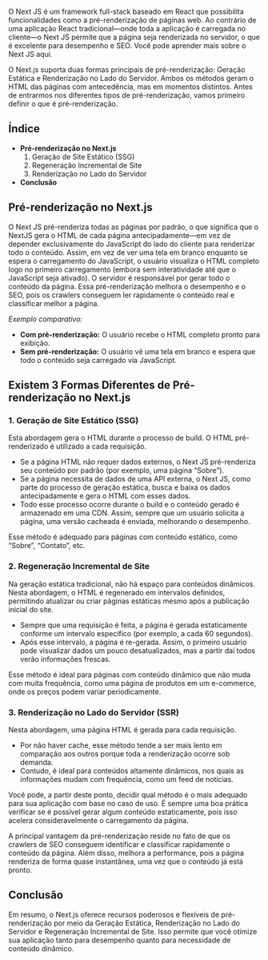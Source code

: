 O Next JS é um framework full-stack baseado em React que possibilita funcionalidades como a pré-renderização de páginas web. Ao contrário de uma aplicação React tradicional—onde toda a aplicação é carregada no cliente—o Next JS permite que a página seja renderizada no servidor, o que é excelente para desempenho e SEO. Você pode aprender mais sobre o Next JS aqui.

O Next.js suporta duas formas principais de pré-renderização: Geração Estática e Renderização no Lado do Servidor. Ambos os métodos geram o HTML das páginas com antecedência, mas em momentos distintos. Antes de entrarmos nos diferentes tipos de pré-renderização, vamos primeiro definir o que é pré-renderização.

## Índice

- **Pré-renderização no Next.js**
    1. Geração de Site Estático (SSG)
    2. Regeneração Incremental de Site
    3. Renderização no Lado do Servidor
- **Conclusão**

## Pré-renderização no Next.js

O Next JS pré-renderiza todas as páginas por padrão, o que significa que o NextJS gera o HTML de cada página antecipadamente—em vez de depender exclusivamente do JavaScript do lado do cliente para renderizar todo o conteúdo. Assim, em vez de ver uma tela em branco enquanto se espera o carregamento do JavaScript, o usuário visualiza o HTML completo logo no primeiro carregamento (embora sem interatividade até que o JavaScript seja ativado). O servidor é responsável por gerar todo o conteúdo da página. Essa pré-renderização melhora o desempenho e o SEO, pois os crawlers conseguem ler rapidamente o conteúdo real e classificar melhor a página.

_Exemplo comparativo:_

- **Com pré-renderização:** O usuário recebe o HTML completo pronto para exibição.
- **Sem pré-renderização:** O usuário vê uma tela em branco e espera que todo o conteúdo seja carregado via JavaScript.

## Existem 3 Formas Diferentes de Pré-renderização no Next.js

### 1. Geração de Site Estático (SSG)

Esta abordagem gera o HTML durante o processo de build. O HTML pré-renderizado é utilizado a cada requisição.
- Se a página HTML não requer dados externos, o Next JS pré-renderiza seu conteúdo por padrão (por exemplo, uma página “Sobre”).
- Se a página necessita de dados de uma API externa, o Next JS, como parte do processo de geração estática, busca e baixa os dados antecipadamente e gera o HTML com esses dados.
- Todo esse processo ocorre durante o build e o conteúdo gerado é armazenado em uma CDN. Assim, sempre que um usuário solicita a página, uma versão cacheada é enviada, melhorando o desempenho.

Esse método é adequado para páginas com conteúdo estático, como “Sobre”, “Contato”, etc.

### 2. Regeneração Incremental de Site

Na geração estática tradicional, não há espaço para conteúdos dinâmicos. Nesta abordagem, o HTML é regenerado em intervalos definidos, permitindo atualizar ou criar páginas estáticas mesmo após a publicação inicial do site.

- Sempre que uma requisição é feita, a página é gerada estaticamente conforme um intervalo específico (por exemplo, a cada 60 segundos).
- Após esse intervalo, a página é re-gerada. Assim, o primeiro usuário pode visualizar dados um pouco desatualizados, mas a partir daí todos verão informações frescas.

Esse método é ideal para páginas com conteúdo dinâmico que não muda com muita frequência, como uma página de produtos em um e-commerce, onde os preços podem variar periodicamente.

### 3. Renderização no Lado do Servidor (SSR)

Nesta abordagem, uma página HTML é gerada para cada requisição.

- Por não haver cache, esse método tende a ser mais lento em comparação aos outros porque toda a renderização ocorre sob demanda.
- Contudo, é ideal para conteúdos altamente dinâmicos, nos quais as informações mudam com frequência, como um feed de notícias.

Você pode, a partir deste ponto, decidir qual método é o mais adequado para sua aplicação com base no caso de uso. É sempre uma boa prática verificar se é possível gerar algum conteúdo estaticamente, pois isso acelera consideravelmente o carregamento da página.

A principal vantagem da pré-renderização reside no fato de que os crawlers de SEO conseguem identificar e classificar rapidamente o conteúdo da página. Além disso, melhora a performance, pois a página renderiza de forma quase instantânea, uma vez que o conteúdo já está pronto.

## Conclusão

Em resumo, o Next.js oferece recursos poderosos e flexíveis de pré-renderização por meio da Geração Estática, Renderização no Lado do Servidor e Regeneração Incremental de Site. Isso permite que você otimize sua aplicação tanto para desempenho quanto para necessidade de conteúdo dinâmico.

